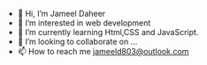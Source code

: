 - 👋 Hi, I’m Jameel Daheer
- 👀 I’m interested in web development
- 🌱 I’m currently learning Html,CSS and JavaScript.
- 💞️ I’m looking to collaborate on ...
- 📫 How to reach me jameeld803@outlook.com

<!---
Jameeld803 is a ✨ special ✨ repository because its `README.md` (this file) appears on your GitHub profile.
You can click the Preview link to take a look at your changes.
--->
